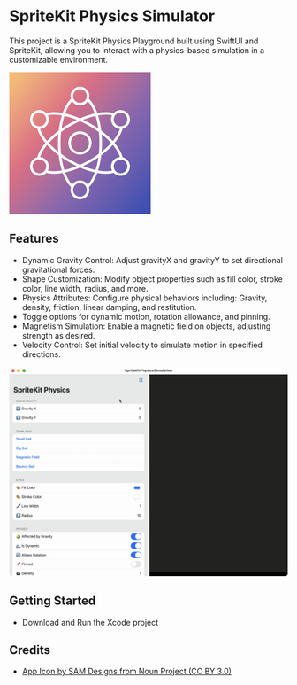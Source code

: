 # SpriteKit Physics Simulator

This project is a SpriteKit Physics Playground built using SwiftUI and SpriteKit, allowing you to interact with a physics-based simulation in a customizable environment.

![SpriteKit Physics App Icon](SpriteKitPhysicsSimulation/Documentation/icon.png)

## Features
- Dynamic Gravity Control: Adjust gravityX and gravityY to set directional gravitational forces.
- Shape Customization: Modify object properties such as fill color, stroke color, line width, radius, and more.
- Physics Attributes: Configure physical behaviors including: Gravity, density, friction, linear damping, and restitution.
- Toggle options for dynamic motion, rotation allowance, and pinning.
- Magnetism Simulation: Enable a magnetic field on objects, adjusting strength as desired.
- Velocity Control: Set initial velocity to simulate motion in specified directions.

![SpriteKit Physics App Icon](SpriteKitPhysicsSimulation/Documentation/screenshot.gif)

## Getting Started
- Download and Run the Xcode project

## Credits
- [App Icon by SAM Designs from Noun Project (CC BY 3.0)](https://thenounproject.com/browse/icons/term/physics/)

